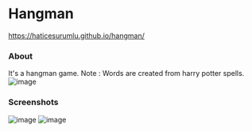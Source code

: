 # Hangman
https://haticesurumlu.github.io/hangman/
### About
It's a hangman game. Note : Words are created from harry potter spells.
![image](https://user-images.githubusercontent.com/71832100/215285224-39b7690c-f40e-46b8-9a3b-89f1fa93e5ec.png)
### Screenshots
![image](https://user-images.githubusercontent.com/71832100/215285536-a2744cae-6fc9-4564-8296-f2e7c5cff294.png)
![image](https://user-images.githubusercontent.com/71832100/215285570-e21b7f78-243f-4e6a-bce0-ccb77c4f70a3.png)
